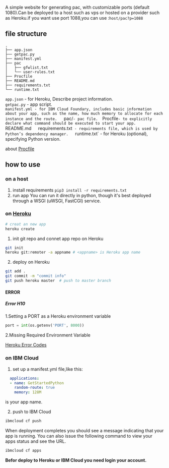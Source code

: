 A simple website for generating pac, with customizable ports (default 1080).Can be deployed to a host such as vps or hosted on a provider such as Heroku.if you want use port 1088,you can use :`host/pac?p=1088`

## file structure
```
.
├── app.json
├── getpac.py
├── manifest.yml
├── pac
│   ├── gfwlist.txt
│   └── user-rules.txt
├── Procfile
├── README.md
├── requirements.txt
└── runtime.txt
```
`app.json` - for Heroku, Describe project information.  
`getpac.py` - app script.  
`manifest.yml - for IBM Cloud Foundary, includes basic information about your app, such as the name, how much memory to allocate for each instance and the route.  
`pac/` - pac file.  
`Procfile` - to explicitly declare what command should be executed to start your app.  
`README.md`  
`requirements.txt`  - requirements file, which is used by Python’s dependency manager.   
`runtime.txt` - for Heroku (optional), specifying Python version.   

about [Procfile](https://devcenter.heroku.com/articles/getting-started-with-python#define-a-procfile)

## how to use

### on a host
1. install requirements
`pip3 install -r requirements.txt`
2. run app
You can run it directly in python, though it's best deployed through a WSGI (uWSGI, FastCGI) service.

### on [Heroku](https://devcenter.heroku.com/articles/getting-started-with-python)

```bash
# creat an new app
heroku create
```
1. init git repo and connet app repo on Heroku
```bash
git init
heroku git:remoter -a appname # <appname> is Heroku app name
```
2. deploy on Heroku
```bash
git add .
git commit -m "commit info"
git push heroku master  # push to master branch            
```
#### ERROR

##### Error H10
1.Setting a PORT as a Heroku environment variable
```python
port = int(os.getenv('PORT', 8000))
```
2.Missing Required Environment Variable 

[Heroku Error Codes](https://devcenter.heroku.com/articles/error-codes#h10-app-crashed)

### on IBM Cloud

1. set up a manifest.yml file,like this:
```yaml
  applications:
  - name: GetStartedPython
    random-route: true
    memory: 128M
```
<name> is your app name.

2. push to IBM Cloud
```bash
ibmcloud cf push
```
When deployment completes you should see a message indicating that your app is running. You can also issue the following command to view your apps status and see the URL.
```bash
ibmcloud cf apps
```

**Befor deploy to Heroku or IBM Cloud you need login your account.**

